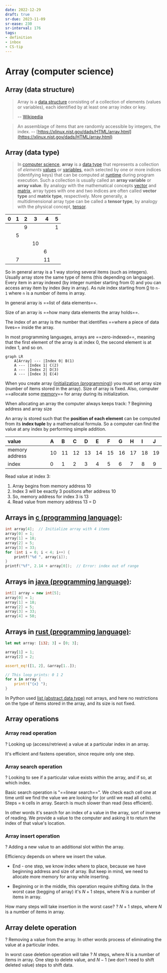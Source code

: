 ```yaml
---
date: 2022-12-29
draft: true
sr-due: 2023-11-09
sr-ease: 230
sr-interval: 176
tags:
- definition
- inbox
- CS-tip
---
```


# Array (computer science)

## Array (data structure)

> Array is a [data structure](./data%20structure.md) consisting of a collection of
> elements (values or variables), each identified by at least one array index or
> key.
>
> -- [Wikipedia](https://en.wikipedia.org/wiki/Array_\(data_structure\))

> An assemblage of items that are randomly accessible by integers, the index. --
> [https://xlinux.nist.gov/dads/HTML/array.html](https://xlinux.nist.gov/dads/HTML/array.html)

## Array (data type)

> In [computer science](./computer%20science.md), **array** is a [data type](./data%20type.md) that represents a
> collection of _elements_ [values](./value%20%28computer%20science%29.md)
> or [variables](./variable%20%28computer%20science%29.md), each selected by one or more indices
> (identifying keys) that can be computed at [runtime](./runtime%20%28program%20lifecycle%20phase%29.md) during program execution.
> Such a collection is usually called
> an **array variable** or **array value**. By analogy with the mathematical
> concepts [vector](./vector.md) and [matrix](./matrix%20%28mathematics%29.md), array types with one
> and two indices are often called **vector type** and **matrix type**,
> respectively. More generally, a multidimensional array type can be called a
> **tensor type**, by analogy with the physical concept, [tensor](./tensor.md).

| 0   | 1   | 2   | 3   | 4   | 5   |
| --- | --- | --- | --- | --- | --- |
|     |     | 9   |     |     | 1   |
|     | 5   |     |     |     |     |
|     |     |     | 10  |     |     |
|     |     |     |     | 6   |     |
|     | 7   |     |     | 11  |     |

So in general array is a 1 way storing several items (such as integers). Usually
array store the same type of items (this depending on language). Every item in
array indexed (by integer number starting from 0) and you can access array item
by index (key in array). As rule index starting from
[0](./zero-based%20numbering.md) to `n-1` where `n` is a number of items
in array.

In general array is ==list of data elements==.
<!--SR:!2023-04-15,2,210-->

Size of an array is ==how many data elements the array holds==.
<!--SR:!2023-04-15,2,228-->

The index of an array is the number that identifies ==where a piece of data
lives== inside the array.

In most programming languages, arrays are ==zero-indexed==, meaning that the
first element of the array is at index 0, the second element is at index 1, and
so on.
<!--SR:!2023-04-15,2,228-->

```mermaid
graph LR
    A[Array] --- |Index 0| B(1)
    A --- |Index 1| C(2)
    A --- |Index 2| D(3)
    A --- |Index 3| E(4)
```


When you create array ([initialization (programming)](./initialization%20%28programming%29.md)) you must
set array size (number of items stored in the array). Size of array is fixed.
Also, computer ==allocate some [memory](./computer%20memory.md)== for
array during its initialization.
<!--SR:!2023-04-17,3,241-->

When allocating an array the computer always keeps track:
?
Beginning address and array size
<!--SR:!2023-04-16,2,221-->

An array is stored such that the **position of each element** can be computed
from its **index tuple** by a mathematical formula. So a computer can find the
value at any index by performing simple addition.

| value          | A   | B   | C   | D   | E   | F   | G   | H   | I   | J   |
| :------------- | :-- | :-- | :-- | :-- | :-- | :-- | :-- | :-- | :-- | :-- |
| memory address | 10  | 11  | 12  | 13  | 14  | 15  | 16  | 17  | 18  | 19  |
| index          | 0   | 1   | 2   | 3   | 4   | 5   | 6   | 7   | 8   | 9   |

Read value at index 3:

1. Array begins from memory address 10
2. Index 3 will be exactly 3 positions after address 10
3. So, memory address for index 3 is 13
4. Read value from memory address 13 = D

## Arrays in [c (programming language)](./c%20%28programming%20language%29.md):

```c
int array[4];  // Initialize array with 4 items
array[0] = 1;
array[1] = 18;
array[2] = 5;
array[3] = 33;
for (int i = 0; i < 4; i++) {
    printf("%d ", array[i]);
}
printf("%f", 2.14 + array[0]);  // Error: index out of range
```


## Arrays in [java (programming language)](./java%20%28programming%20language%29.md):

```java
int[] array = new int[5];
array[0] = 1;
array[1] = 18;
array[2] = 5;
array[3] = 33;
array[4] = 50;
```


## Arrays in [rust (programming language)](./rust%20%28programming%20language%29.md):

```rust
let mut array: [i32; 3] = [0; 3];

array[1] = 1;
array[2] = 2;

assert_eq!([1, 2], &array[1..]);

// This loop prints: 0 1 2
for x in array {
    print!("{x} ");
}
```


In Python used [list (abstract data type)](./list%20%28abstract%20data%20type%29.md) not arrays, and here
no restrictions on the type of items stored in the array, and its size is not
fixed.

## Array operations

### Array read operation
?
Looking up (access/retrieve) a value at a particular index in an array.
<!--SR:!2023-04-16,2,206-->

It's efficient and fastens operation, since require only one step.

### Array search operation
?
Looking to see if a particular value exists within the array, and if so, at
which index.
<!--SR:!2023-04-15,1,186-->

Basic search operation is "==linear search==". We check each cell one at time
until we find the value we are looking for (or until we read all cells).
Steps = `N` cells in array. Search is much slower than read (less efficient).
<!--SR:!2023-04-16,2,220-->

In other words it's search for an index of a value in the array, sort of inverse
of reading. We provide a value to the computer and asking it to return the
index of that value's location.

### Array insert operation
?
Adding a new value to an additional slot within the array.
<!--SR:!2023-04-15,1,186-->

Efficiency depends on where we insert the value.


- End - one step, we know index where to place, because we have beginning
  address and size of array. But keep in mind, we need to allocate more memory
  for array while inserting.

- Beginning or in the middle, this operation require shifting data.
  In the worst case (begging of array) it's $N+1$ steps, where $N$ is a number
  of items in array.

How many steps will take insertion in the worst case?
?
$N+1$ steps, where $N$ is a number of items in array.
<!--SR:!2023-04-16,2,221-->

## Array delete operation
?
Removing a value from the array. In other words process of eliminating the value
at a particular index.
<!--SR:!2023-04-15,2,226-->

In worst case deletion operation will take
?
$N$ steps, where $N$ is a number of items in array.
One step to delete value, and $N-1$ (we don't need to shift deleted value) steps
to shift data.
<!--SR:!2023-04-16,2,220-->